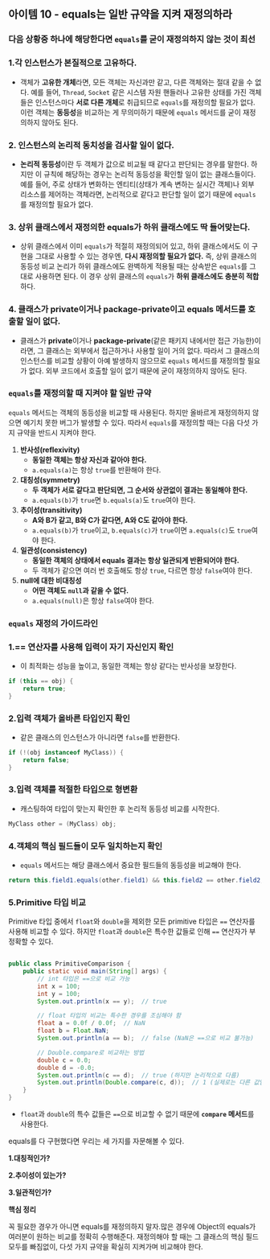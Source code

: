 ## 아이템 10 - equals는 일반 규약을 지켜 재정의하라

### **다음 상황중 하나에 해당한다면 `equals`를 굳이 재정의하지 않는 것이 최선**

### 1.각 인스턴스가 **본질적으로 고유**하다.

- 객체가 **고유한 개체**라면, 모든 객체는 자신과만 같고, 다른 객체와는 절대 같을 수 없다. 예를 들어, `Thread`, `Socket` 같은 시스템 자원 핸들러나 고유한 상태를 가진 객체들은 인스턴스마다 **서로 다른 개체**로 취급되므로 `equals`를 재정의할 필요가 없다. 이런 객체는 **동등성**을 비교하는 게 무의미하기 때문에 `equals` 메서드를 굳이 재정의하지 않아도 된다.

### 2. 인스턴스의 **논리적 동치성**을 검사할 일이 없다.

- **논리적 동등성**이란 두 객체가 값으로 비교될 때 같다고 판단되는 경우를 말한다. 하지만 이 규칙에 해당하는 경우는 논리적 동등성을 확인할 일이 없는 클래스들이다. 예를 들어, 주로 상태가 변화하는 엔티티(상태가 계속 변하는 실시간 객체)나 외부 리소스를 제어하는 객체라면, 논리적으로 같다고 판단할 일이 없기 때문에 `equals`를 재정의할 필요가 없다.

### 3. 상위 클래스에서 **재정의한 equals가 하위 클래스에도 딱 들어맞는다.**

- 상위 클래스에서 이미 `equals`가 적절히 재정의되어 있고, 하위 클래스에서도 이 구현을 그대로 사용할 수 있는 경우엔, **다시 재정의할 필요가 없다.** 즉, 상위 클래스의 동등성 비교 논리가 하위 클래스에도 완벽하게 적용될 때는 상속받은 `equals`를 그대로 사용하면 된다. 이 경우 상위 클래스의 `equals`가 **하위 클래스에도 충분히 적합**하다.

### 4. 클래스가 **private**이거나 **package-private이고 equals 메서드를 호출할 일이 없다.**

- 클래스가 **private**이거나 **package-private**(같은 패키지 내에서만 접근 가능한)이라면, 그 클래스는 외부에서 접근하거나 사용할 일이 거의 없다. 따라서 그 클래스의 인스턴스를 비교할 상황이 아예 발생하지 않으므로 `equals` 메서드를 재정의할 필요가 없다. 외부 코드에서 호출할 일이 없기 때문에 굳이 재정의하지 않아도 된다.

### `equals`를 재정의할 때 지켜야 할 일반 규약

`equals` 메서드는 객체의 동등성을 비교할 때 사용된다. 하지만 올바르게 재정의하지 않으면 예기치 못한 버그가 발생할 수 있다. 따라서 `equals`를 재정의할 때는 다음 다섯 가지 규약을 반드시 지켜야 한다.

1. **반사성(reflexivity)**
    - **동일한 객체는 항상 자신과 같아야 한다.**
    - `a.equals(a)`는 항상 `true`를 반환해야 한다.
2. **대칭성(symmetry)**
    - **두 객체가 서로 같다고 판단되면, 그 순서와 상관없이 결과는 동일해야 한다.**
    - `a.equals(b)`가 `true`면 `b.equals(a)`도 `true`여야 한다.
3. **추이성(transitivity)**
    - **A와 B가 같고, B와 C가 같다면, A와 C도 같아야 한다.**
    - `a.equals(b)`가 `true`이고, `b.equals(c)`가 `true`이면 `a.equals(c)`도 `true`여야 한다.
4. **일관성(consistency)**
    - **동일한 객체의 상태에서 equals 결과는 항상 일관되게 반환되어야 한다.**
    - 두 객체가 같으면 여러 번 호출해도 항상 `true`, 다르면 항상 `false`여야 한다.
5. **null에 대한 비대칭성**
    - **어떤 객체도 `null`과 같을 수 없다.**
    - `a.equals(null)`은 항상 `false`여야 한다.

### `equals` 재정의 가이드라인

### **1.== 연산자를 사용해 입력이 자기 자신인지 확인**

- 이 최적화는 성능을 높이고, 동일한 객체는 항상 같다는 반사성을 보장한다.

```java
if (this == obj) {
    return true;
}
```

### **2.입력 객체가 올바른 타입인지 확인**

- 같은 클래스의 인스턴스가 아니라면 `false`를 반환한다.

```java
if (!(obj instanceof MyClass)) {
    return false;
}
```

### **3.입력 객체를 적절한 타입으로 형변환**

- 캐스팅하여 타입이 맞는지 확인한 후 논리적 동등성 비교를 시작한다.

```java
MyClass other = (MyClass) obj;
```

### **4.객체의 핵심 필드들이 모두 일치하는지 확인**

- `equals` 메서드는 해당 클래스에서 중요한 필드들의 동등성을 비교해야 한다.

```java
return this.field1.equals(other.field1) && this.field2 == other.field2;
```

### **5.Primitive 타입 비교**

Primitive 타입 중에서 `float`와  `double`을 제외한 모든 primitive 타입은 `==` 연산자를 사용해 비교할 수 있다. 하지만 `float`과 `double`은 특수한 값들로 인해 `==` 연산자가 부정확할 수 있다.

```java

public class PrimitiveComparison {
    public static void main(String[] args) {
        // int 타입은 ==으로 비교 가능
        int x = 100;
        int y = 100;
        System.out.println(x == y);  // true

        // float 타입의 비교는 특수한 경우를 조심해야 함
        float a = 0.0f / 0.0f;  // NaN
        float b = Float.NaN;
        System.out.println(a == b);  // false (NaN은 ==으로 비교 불가능)

        // Double.compare로 비교하는 방법
        double c = 0.0;
        double d = -0.0;
        System.out.println(c == d);  // true (하지만 논리적으로 다름)
        System.out.println(Double.compare(c, d));  // 1 (실제로는 다른 값임)
    }
}

```

- `float`과 `double`의 특수 값들은 `==`으로 비교할 수 없기 때문에 **`compare` 메서드**를 사용한다.

equals를 다 구현했다면 우리는 세 가지를 자문해볼 수 있다.

**1.대칭적인가?**

**2.추이성이 있는가?**

**3.일관적인가?**

**핵심 정리**

꼭 필요한 경우가 아니면 equals를 재정의하지 말자.많은 경우에 Object의 equals가 여러분이 원하는 비교를 정확히 수행해준다. 재정의해야 할 때는 그 클래스의 핵심 필드 모두를 빠짐없이, 다섯 가지 규약을 확실히 지켜가며 비교해야 한다.
